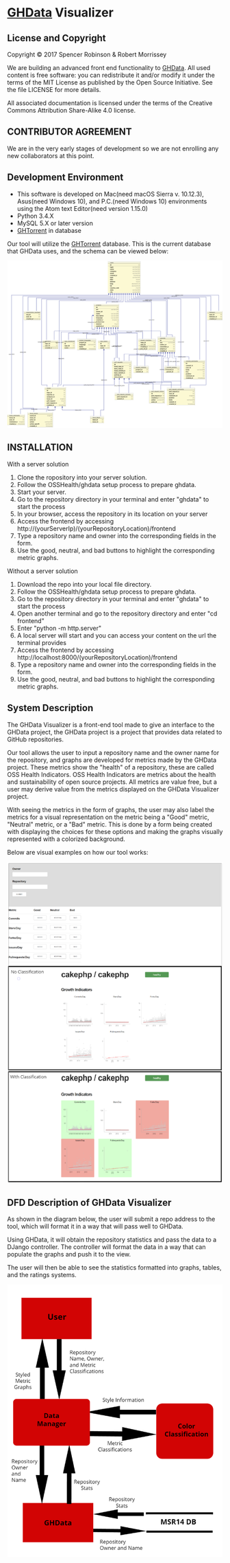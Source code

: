 # [GHData](https://github.com/OSSHealth/ghdata) Visualizer

License and Copyright
---------------------

Copyright © 2017 Spencer Robinson & Robert Morrissey

We are building an advanced front end functionality to [GHData](https://github.com/OSSHealth/ghdata).  All used content is free software: you can redistribute it and/or modify it under the terms of the MIT License as published by the Open Source Initiative. See the file LICENSE for more details.

All associated documentation is licensed under the terms of the Creative Commons Attribution Share-Alike 4.0 license.

CONTRIBUTOR AGREEMENT
---------------------

We are in the very early stages of development so we are not enrolling any new collaborators at this point.

Development Environment
------------
- This software is developed on Mac(need macOS Sierra v. 10.12.3), Asus(need Windows 10), and P.C.(need Windows 10) environments using the Atom text Editor(need version 1.15.0)
- Python 3.4.X
- MySQL 5.X or later version
- [GHTorrent](http://ghtorrent.org/downloads.html) in database


Our tool will utilize the  [GHTorrent](http://ghtorrent.org/downloads.html) database. This is the current database that GHData uses, and the schema can be viewed below:

![](Images/ghtorrent_database_schema.png?raw=true)

INSTALLATION
----------
With a server solution
1. Clone the ropository into your server solution.
2. Follow the OSSHealth/ghdata setup process to prepare ghdata.
3. Start your server.
4. Go to the repository directory in your terminal and enter "ghdata" to start the process
5. In your browser, access the repository in its location on your server
6. Access the frontend by accessing http://(yourServerIp)/(yourRepositoryLocation)/frontend
7. Type a repository name and owner into the corresponding fields in the form.
8. Use the good, neutral, and bad buttons to highlight the corresponding metric graphs.

Without a server solution
1. Download the repo into your local file directory.
2. Follow the OSSHealth/ghdata setup process to prepare ghdata.
3. Go to the repository directory in your terminal and enter "ghdata" to start the process    
4. Open another terminal and go to the repository directory and enter "cd frontend"
5. Enter "python -m http.server"
6. A local server will start and you can access your content on the url the terminal provides
6. Access the frontend by accessing http://localhost:8000/(yourRepositoryLocation)/frontend
7. Type a repository name and owner into the corresponding fields in the form.
8. Use the good, neutral, and bad buttons to highlight the corresponding metric graphs.


System Description
-----
The GHData Visualizer is a front-end tool made to give an interface to the GHData project, the GHData project is a project that provides data related to GitHub repositories.

Our tool allows the user to input a repository name and the owner name for the repository, and graphs are developed for metrics made by the GHData project.  These metrics show the "health" of a repository, these are called OSS Health Indicators.  OSS Health Indicators are metrics about the health and sustainability of open source projects.  All metrics are value free, but a user may derive value from the metrics displayed on the GHData Visualizer project.

With seeing the metrics in the form of graphs, the user may also label the metrics for a visual representation on the metric being a "Good" metric, "Neutral" metric, or a "Bad" metric. This is done by a form being created with displaying the choices for these options and making the graphs visually represented with a colorized background.

Below are visual examples on how our tool works:

![](Images/ISDwebDesign.png?raw=true)

DFD Description of GHData Visualizer
---------------------------------------
As shown in the diagram below, the user will submit a repo address to the tool, which will format it in a way that will pass well to GHData.

Using GHData, it will obtain the repository statistics and pass the data to a DJango controller. The controller will format the data in a way that can populate the graphs and push it to the view.

The user will then be able to see the statistics formatted into graphs, tables, and the ratings systems.

![](Images/dataflow.jpg?raw=true)
